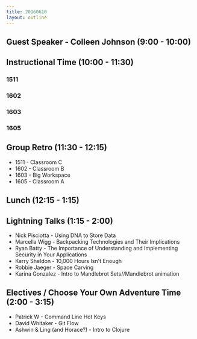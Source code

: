 ```yaml
---
title: 20160610
layout: outline
---
```


## Guest Speaker - Colleen Johnson (9:00 - 10:00)

## Instructional Time (10:00 - 11:30)

### 1511

### 1602

### 1603

### 1605

## Group Retro (11:30 - 12:15)

* 1511 - Classroom C
* 1602 - Classroom B
* 1603 - Big Workspace
* 1605 - Classroom A

## Lunch (12:15 - 1:15)

## Lightning Talks (1:15 - 2:00)

* Nick Pisciotta - Using DNA to Store Data
* Marcella Wigg - Backpacking Technologies and Their Implications
* Ryan Batty - The Importance of Understanding and Implementing Security in Your Applications
* Kerry Sheldon - 10,000 Hours Isn't Enough
* Robbie Jaeger - Space Carving
* Karina Gonzalez - Intro to Mandlebrot Sets//Mandlebrot animation

## Electives / Choose Your Own Adventure Time (2:00 - 3:15)

* Patrick W - Command Line Hot Keys
* David Whitaker - Git Flow
* Ashwin & Ling (and Horace?) - Intro to Clojure